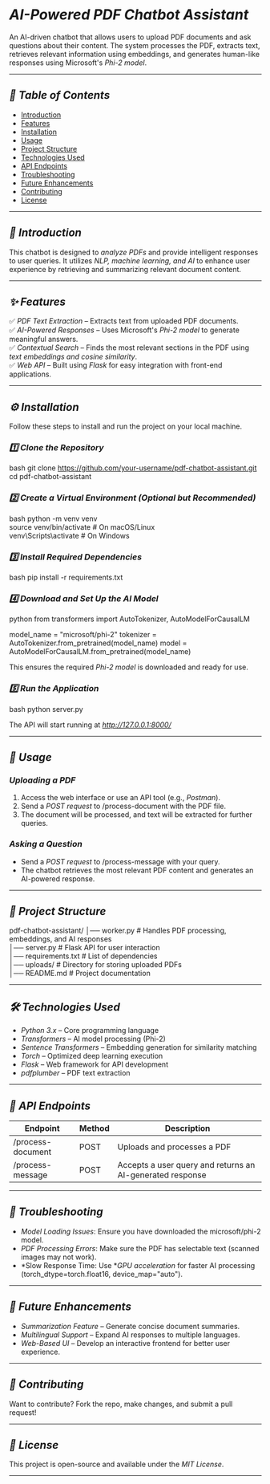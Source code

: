 # *AI-Powered PDF Chatbot Assistant*  

An AI-driven chatbot that allows users to upload PDF documents and ask questions about their content. The system processes the PDF, extracts text, retrieves relevant information using embeddings, and generates human-like responses using Microsoft's *Phi-2 model*.  

---

## *📌 Table of Contents*  
- [Introduction](#introduction)  
- [Features](#features)  
- [Installation](#installation)  
- [Usage](#usage)  
- [Project Structure](#project-structure)  
- [Technologies Used](#technologies-used)  
- [API Endpoints](#api-endpoints)  
- [Troubleshooting](#troubleshooting)  
- [Future Enhancements](#future-enhancements)  
- [Contributing](#contributing)  
- [License](#license)  

---

## *📖 Introduction*  
This chatbot is designed to *analyze PDFs* and provide intelligent responses to user queries. It utilizes *NLP, machine learning, and AI* to enhance user experience by retrieving and summarizing relevant document content.  

---

## *✨ Features*  
✅ *PDF Text Extraction* – Extracts text from uploaded PDF documents.  
✅ *AI-Powered Responses* – Uses Microsoft's *Phi-2 model* to generate meaningful answers.  
✅ *Contextual Search* – Finds the most relevant sections in the PDF using *text embeddings and cosine similarity*.  
✅ *Web API* – Built using *Flask* for easy integration with front-end applications.  

---

## *⚙ Installation*  

Follow these steps to install and run the project on your local machine.  

### *1️⃣ Clone the Repository*  
bash
git clone https://github.com/your-username/pdf-chatbot-assistant.git
cd pdf-chatbot-assistant


### *2️⃣ Create a Virtual Environment (Optional but Recommended)*  
bash
python -m venv venv  
source venv/bin/activate  # On macOS/Linux  
venv\Scripts\activate  # On Windows  


### *3️⃣ Install Required Dependencies*  
bash
pip install -r requirements.txt


### *4️⃣ Download and Set Up the AI Model*  
python
from transformers import AutoTokenizer, AutoModelForCausalLM

model_name = "microsoft/phi-2"
tokenizer = AutoTokenizer.from_pretrained(model_name)
model = AutoModelForCausalLM.from_pretrained(model_name)

This ensures the required *Phi-2 model* is downloaded and ready for use.  

### *5️⃣ Run the Application*  
bash
python server.py

The API will start running at *http://127.0.0.1:8000/*  

---

## *🚀 Usage*  

### *Uploading a PDF*  
1. Access the web interface or use an API tool (e.g., *Postman*).  
2. Send a *POST request* to /process-document with the PDF file.  
3. The document will be processed, and text will be extracted for further queries.  

### *Asking a Question*  
- Send a *POST request* to /process-message with your query.  
- The chatbot retrieves the most relevant PDF content and generates an AI-powered response.  

---

## *📂 Project Structure*  

pdf-chatbot-assistant/
│── worker.py            # Handles PDF processing, embeddings, and AI responses  
│── server.py            # Flask API for user interaction  
│── requirements.txt     # List of dependencies  
│── uploads/             # Directory for storing uploaded PDFs  
│── README.md            # Project documentation  


---

## *🛠 Technologies Used*  
- *Python 3.x* – Core programming language  
- *Transformers* – AI model processing (Phi-2)  
- *Sentence Transformers* – Embedding generation for similarity matching  
- *Torch* – Optimized deep learning execution  
- *Flask* – Web framework for API development  
- *pdfplumber* – PDF text extraction  

---

## *📡 API Endpoints*  

| Endpoint               | Method | Description |  
|------------------------|--------|-------------|  
| /process-document    | POST   | Uploads and processes a PDF |  
| /process-message     | POST   | Accepts a user query and returns an AI-generated response |  

---

## *🛑 Troubleshooting*  
- *Model Loading Issues*: Ensure you have downloaded the microsoft/phi-2 model.  
- *PDF Processing Errors*: Make sure the PDF has selectable text (scanned images may not work).  
- *Slow Response Time: Use **GPU acceleration* for faster AI processing (torch_dtype=torch.float16, device_map="auto").  

---

## *🚀 Future Enhancements*  
- *Summarization Feature* – Generate concise document summaries.  
- *Multilingual Support* – Expand AI responses to multiple languages.  
- *Web-Based UI* – Develop an interactive frontend for better user experience.  

---

## *🤝 Contributing*  
Want to contribute? Fork the repo, make changes, and submit a pull request!  

---

## *📜 License*  
This project is open-source and available under the *MIT License*.  

---

